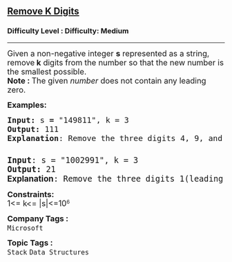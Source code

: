 <h2><a href="https://www.geeksforgeeks.org/problems/remove-k-digits/1?page=2&category=Stack&sortBy=submissions">Remove K Digits</a></h2><h3>Difficulty Level : Difficulty: Medium</h3><hr><div class="problems_problem_content__Xm_eO"><p><span style="font-size: 18px;">Given a non-negative integer <strong>s</strong> represented as a string, remove<strong> k</strong>&nbsp;digits from the number so that the new number is the smallest possible.<br><strong>Note :&nbsp;</strong>The given&nbsp;<em>number </em>does not contain any leading zero.</span></p>
<p><span style="font-size: 18px;"><strong>Examples:</strong></span></p>
<pre><span style="font-size: 18px;"><strong>Input:</strong> s<strong> = </strong>"149811",<strong> </strong>k = 3
<strong>Output:</strong> 111
<strong>Explanation</strong>: Remove the three digits 4, 9, and 8 to form the new number 111 which is smallest.<br></span>
</pre>
<pre><span style="font-size: 18px;"><span style="font-size: 14pt;"><strong>Input</strong>: s = "1002991", k = 3 <br></span></span><span style="font-size: 18px;"><span style="font-size: 14pt;"><strong>Output:</strong> 21
<strong><span style="font-family: -apple-system, BlinkMacSystemFont, 'Segoe UI', Roboto, Oxygen, Ubuntu, Cantarell, 'Open Sans', 'Helvetica Neue', sans-serif;">Explanation</span></strong>: Remove the three digits 1(leading one), 9, and 9 to form the new number 21(Note that the output must not contain </span>leading zeroes) which is the smallest.</span></pre>
<p><span style="font-size: 18px;"><strong>Constraints:</strong><br>1&lt;= k</span><span style="font-size: 18px;">&lt;= </span><span style="font-size: 18px;">|s|&lt;=10</span><sup>6</sup></p></div><p><span style=font-size:18px><strong>Company Tags : </strong><br><code>Microsoft</code>&nbsp;<br><p><span style=font-size:18px><strong>Topic Tags : </strong><br><code>Stack</code>&nbsp;<code>Data Structures</code>&nbsp;